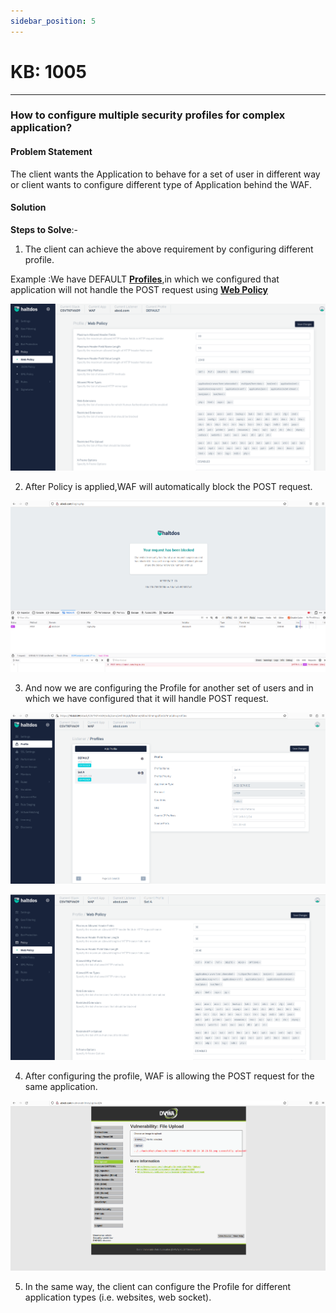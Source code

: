 ```yaml
---
sidebar_position: 5
---
```


# KB: 1005

---------

### **How to configure multiple security profiles for complex application?**

#### **Problem Statement**

The client wants the Application to behave for a set of user in different way or client wants to configure different type of Application behind the WAF.

#### **Solution**

**Steps to Solve**:-

1. The client can achieve the above requirement by configuring different profile.

Example :We have DEFAULT [**Profiles**](docs/waf/listener/profiles/profiles.md),in which we configured that application will not handle the POST request using [**Web Policy**](docs/waf/listener/profiles/policy/Web_policy.md)

![kb-1005](/img/waf/v7/kb/web_kb_1005_1.png)

2. After Policy is applied,WAF will automatically block the POST request.

![kb-1005](/img/waf/v7/kb/browser_kb_1005_2.png)

3. And now we are configuring the Profile for another set of users and in which we have configured that it will handle POST request. 

![kb-1005](/img/waf/v7/kb/profiles_kb_1005_3.png)

![kb-1005](/img/waf/v7/kb/web_kb_1005_4.png)

4. After configuring the profile, WAF is allowing the POST request for the same application.

![kb-1005](/img/waf/v7/kb/browser_kb_1005_5.png)

5. In the same way, the client can configure the Profile for different application types (i.e. websites, web socket).